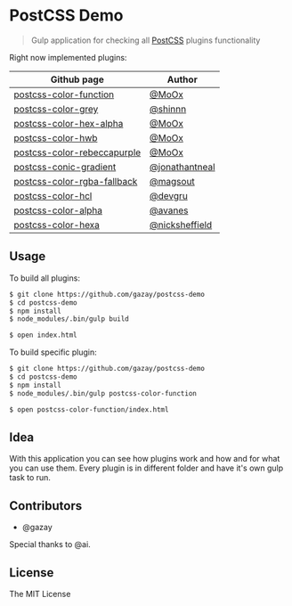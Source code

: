 # PostCSS Demo

> Gulp application for checking all [PostCSS](https://github.com/postcss/postcss) plugins functionality

Right now implemented plugins:

| Github page | Author |
| ----------- | ------ |
| [postcss-color-function](https://github.com/postcss/postcss-color-function) | [@MoOx](https://github.com/MoOx) |
| [postcss-color-grey](https://github.com/postcss/postcss-color-grey) | [@shinnn](https://github.com/shinnn) |
| [postcss-color-hex-alpha](https://github.com/postcss/postcss-color-hex-alpha) | [@MoOx](https://github.com/MoOx) |
| [postcss-color-hwb](https://github.com/postcss/postcss-color-hwb) | [@MoOx](https://github.com/MoOx) |
| [postcss-color-rebeccapurple](https://github.com/postcss/postcss-color-rebeccapurple) | [@MoOx](https://github.com/MoOx) |
| [postcss-conic-gradient](https://github.com/jonathantneal/postcss-conic-gradient) | [@jonathantneal](https://github.com/jonathantneal) |
| [postcss-color-rgba-fallback](https://github.com/postcss/postcss-color-rgba-fallback) | [@magsout](https://github.com/magsout) |
| [postcss-color-hcl](https://github.com/devgru/postcss-color-hcl) | [@devgru](https://github.com/devgru) |
| [postcss-color-alpha](https://github.com/avanes/postcss-color-alpha) | [@avanes](https://github.com/avanes) |
| [postcss-color-hexa](https://github.com/nicksheffield/postcss-color-hexa) | [@nicksheffield](https://github.com/nicksheffield) |

## Usage

To build all plugins:

```bash
$ git clone https://github.com/gazay/postcss-demo
$ cd postcss-demo
$ npm install
$ node_modules/.bin/gulp build

$ open index.html
```

To build specific plugin:

```bash
$ git clone https://github.com/gazay/postcss-demo
$ cd postcss-demo
$ npm install
$ node_modules/.bin/gulp postcss-color-function

$ open postcss-color-function/index.html
```

## Idea

With this application you can see how plugins work and how and for what you can use them.
Every plugin is in different folder and have it's own gulp task to run.

## Contributors

* @gazay

Special thanks to @ai.

## License

The MIT License
